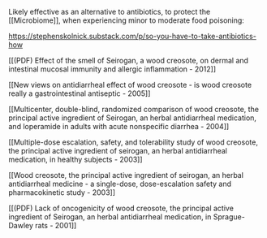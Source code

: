 
Likely effective as an alternative to antibiotics, to protect the [[Microbiome]], when experiencing minor to moderate food poisoning: 

https://stephenskolnick.substack.com/p/so-you-have-to-take-antibiotics-how

[[(PDF) Effect of the smell of Seirogan, a wood creosote, on dermal and intestinal mucosal immunity and allergic inflammation - 2012]]

[[New views on antidiarrheal effect of wood creosote - is wood creosote really a gastrointestinal antiseptic - 2005]]

[[Multicenter, double-blind, randomized comparison of wood creosote, the principal active ingredient of Seirogan, an herbal antidiarrheal medication, and loperamide in adults with acute nonspecific diarrhea - 2004]]

[[Multiple-dose escalation, safety, and tolerability study of wood creosote, the principal active ingredient of seirogan, an herbal antidiarrheal medication, in healthy subjects - 2003]]

[[Wood creosote, the principal active ingredient of seirogan, an herbal antidiarrheal medicine - a single-dose, dose-escalation safety and pharmacokinetic study - 2003]]

[[(PDF) Lack of oncogenicity of wood creosote, the principal active ingredient of Seirogan, an herbal antidiarrheal medication, in Sprague-Dawley rats - 2001]]
